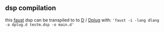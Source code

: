## dsp compilation
this [faust](https://faustdoc.grame.fr/manual/compiler/) dsp can be transpiled to to  [D](https://dlang.org/) /  [Dplug](https://github.com/AuburnSounds/Dplug/ 
) with:
`'faust -i -lang dlang -a dplug.d testm.dsp -o main.d'`
